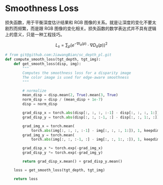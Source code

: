 # Smoothness Loss

损失函数，用于平衡深度估计结果和 RGB 图像的关系。就是让深度的变化不要太剧烈而频繁，而是跟 RGB 图像的变化相关。损失函数的数学表达式并不具有逻辑上的意义，只是一种工程技巧。

$$
L_{s} = \sum_{p} \left( e^{-\nabla I_{a}(p)} \cdot \nabla D_{a}(p) \right)^{2}
$$

```python
# from git@github.com:JiawangBian/sc_depth_pl.git
def compute_smooth_loss(tgt_depth, tgt_img):
    def get_smooth_loss(disp, img):
        """
        Computes the smoothness loss for a disparity image
        The color image is used for edge-aware smoothness
        """

        # normalize
        mean_disp = disp.mean(2, True).mean(3, True)
        norm_disp = disp / (mean_disp + 1e-7)
        disp = norm_disp

        grad_disp_x = torch.abs(disp[:, :, :, :-1] - disp[:, :, :, 1:])
        grad_disp_y = torch.abs(disp[:, :, :-1, :] - disp[:, :, 1:, :])

        grad_img_x = torch.mean(
            torch.abs(img[:, :, :, :-1] - img[:, :, :, 1:]), 1, keepdim=True)
        grad_img_y = torch.mean(
            torch.abs(img[:, :, :-1, :] - img[:, :, 1:, :]), 1, keepdim=True)

        grad_disp_x *= torch.exp(-grad_img_x)
        grad_disp_y *= torch.exp(-grad_img_y)

        return grad_disp_x.mean() + grad_disp_y.mean()

    loss = get_smooth_loss(tgt_depth, tgt_img)

    return loss
```

